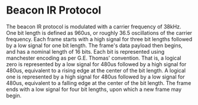 # Beacon IR Protocol
The beacon IR protocol is modulated with a carrier frequency of 38kHz. One bit length is defined as 960us, or roughly 36.5 oscillations of the carrier frequency. Each frame starts with a high signal for three bit lengths followed by a low signal for one bit length. The frame's data payload then begins, and has a nominal length of 16 bits. Each bit is represented using manchester encoding as per G.E. Thomas' convention. That is, a logical zero is represented by a low signal for 480us followed by a high signal for 480us, equivalent to a rising edge at the center of the bit length. A logical one is represented by a high signal for 480us followed by a low signal for 480us, equivalent to a falling edge at the center of the bit length. The frame ends with a low signal for four bit lengths, upon which a new frame may begin.
